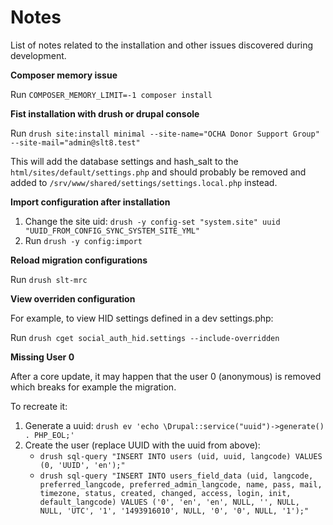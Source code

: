 Notes
=====

List of notes related to the installation and other issues discovered during
development.

**Composer memory issue**

Run `COMPOSER_MEMORY_LIMIT=-1 composer install`

**Fist installation with drush or drupal console**

Run `drush site:install minimal --site-name="OCHA Donor Support Group" --site-mail="admin@slt8.test"`

This will add the database settings and hash_salt to the `html/sites/default/settings.php` and should probably be removed and added to `/srv/www/shared/settings/settings.local.php` instead.

**Import configuration after installation**

1. Change the site uid: `drush -y config-set "system.site" uuid "UUID_FROM_CONFIG_SYNC_SYSTEM_SITE_YML"`
2. Run `drush -y config:import`

**Reload migration configurations**

Run `drush slt-mrc`

**View overriden configuration**

For example, to view HID settings defined in a dev settings.php:

Run `drush cget social_auth_hid.settings --include-overridden`

**Missing User 0**

After a core update, it may happen that the user 0 (anonymous) is removed which
breaks for example the migration.

To recreate it:

1. Generate a uuid: `drush ev 'echo \Drupal::service("uuid")->generate() . PHP_EOL;'`
2. Create the user (replace UUID with the uuid from above):
    - `drush sql-query "INSERT INTO users (uid, uuid, langcode) VALUES (0, 'UUID', 'en');"`
    - `drush sql-query "INSERT INTO users_field_data (uid, langcode, preferred_langcode, preferred_admin_langcode, name, pass, mail, timezone, status, created, changed, access, login, init, default_langcode) VALUES ('0', 'en', 'en', NULL, '', NULL, NULL, 'UTC', '1', '1493916010', NULL, '0', '0', NULL, '1');"`

